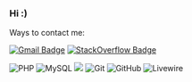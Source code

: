 ### Hi :)

Ways to contact me:

[![Gmail Badge](https://img.shields.io/badge/d.shved.wrk@gmail.com-c14438?style=flat-square&logo=Gmail&logoColor=white&link=mailto:d.shved.wrk@gmail.com)](d.shved.wrk@gmail.com)
[![StackOverflow Badge](https://img.shields.io/badge/-StackOverflow-282C34?style=flat-square&logo=stackoverflow&logoColor=FE7A16&link=https://stackoverflow.com/users/25602023/d-shved)](https://stackoverflow.com/users/25602023/d-shved)

<!-- <img alt="Nodejs" src="https://img.shields.io/badge/-Nodejs-43853d?style=flat-square&logo=Node.js&logoColor=white" /> -->
<!-- !Redis -->
<!-- !PostgreSQL -->
![PHP](https://img.shields.io/badge/PHP-black?style=flat-square&logo=php)
![MySQL](https://img.shields.io/badge/-MySQL-black?style=flat-square&logo=mysql)
<img src="https://img.shields.io/badge/-Laravel-F55247?style=flat-square&logo=Laravel&logoColor=white"/>
![Git](https://img.shields.io/badge/-Git-black?style=flat-square&logo=git)
![GitHub](https://img.shields.io/badge/-GitHub-181717?style=flat-square&logo=github)
![Livewire](https://img.shields.io/badge/-Livewire-FF69B4?style=flat-square&logo=Livewire&logoColor=FFFFFF)
<!-- ![VS Code](https://img.shields.io/badge/-VS%20Code-007ACC?style=flat-square&logo=visual-studio-code) -->
<!-- <img alt="Docker" src="https://img.shields.io/badge/-Docker-46a2f1?style=flat-square&logo=docker&logoColor=white" /> -->
<!-- <img alt="npm" src="https://img.shields.io/badge/-NPM-CB3837?style=flat-square&logo=npm&logoColor=white" /> -->
<!-- <img src="https://img.shields.io/badge/-Slack-E01563?style=flat-square&logo=Slack&logoColor=white"/> -->
<!-- <img src="https://img.shields.io/badge/-WebPack-1C78C0?style=flat-square&logo=WebPack&logoColor=white"/> --> 
<!-- !VS Code -->
<!-- !Apache2 -->
<!-- !MariaDB --> 
